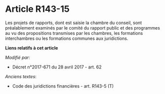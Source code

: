 # Article R143-15

Les projets de rapports, dont est saisie la chambre du conseil, sont préalablement examinés par le comité du rapport public
et des programmes au vu des propositions transmises par les chambres, les formations interchambres ou les formations communes
aux juridictions.

**Liens relatifs à cet article**

_Modifié par_:

  - Décret n°2017-671 du 28 avril 2017 - art. 62

_Anciens textes_:

  - Code des juridictions financières - art. R143-5 (T)
